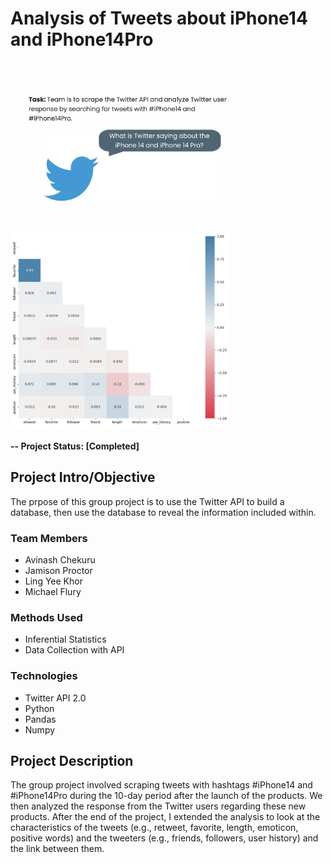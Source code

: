 # Analysis of Tweets about iPhone14 and iPhone14Pro

<img alt="Presentation slide" title="Presentation slide" src="reports/img/presentpic.png" width="350" hspace="20"> <img alt="Correlation heatmap of tweet and tweeter characteristics" title="Correlation heatmap of tweet and tweeter characteristics" src="reports/img/heatmap.png" width="350">

#### -- Project Status: [Completed]

## Project Intro/Objective
The prpose of this group project is to use the Twitter API to build a database, then use the database to reveal the information included within. 

### Team Members
* Avinash Chekuru
* Jamison Proctor
* Ling Yee Khor
* Michael Flury

### Methods Used
* Inferential Statistics
* Data Collection with API

### Technologies
* Twitter API 2.0
* Python
* Pandas
* Numpy

## Project Description
The group project involved scraping tweets with hashtags #iPhone14 and #iPhone14Pro during the 10-day period after the launch of the products. We then analyzed the response from the Twitter users regarding these new products. After the end of the project, I extended the analysis to look at the characteristics of the tweets (e.g., retweet, favorite, length, emoticon, positive words) and the tweeters (e.g., friends, followers, user history) and the link between them.
